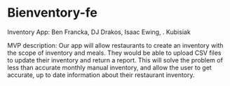 # Bienventory-fe

Inventory App: Ben Francka, DJ Drakos, Isaac Ewing, . Kubisiak

MVP description: Our app will allow restaurants to create an inventory with the scope of inventory and meals. They would be able to upload CSV files to update their inventory and return a report. This will solve the problem of less than accurate monthly manual inventory, and allow the user to get accurate, up to date information about their restaurant inventory.
